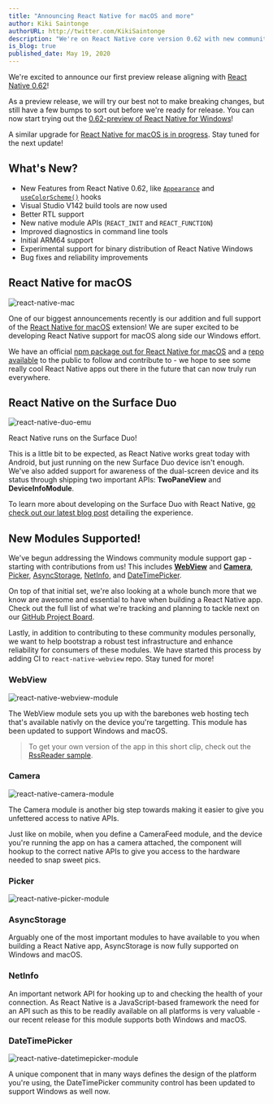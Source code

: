```yaml
---
title: "Announcing React Native for macOS and more"
author: Kiki Saintonge
authorURL: http://twitter.com/KikiSaintonge
description: "We're on React Native core version 0.62 with new community modules, native module support across multiple platforms, and of course our official public release of React Native for macOS."
is_blog: true
published_date: May 19, 2020
---
```


We're excited to announce our first preview release aligning with [React Native 0.62](https://reactnative.dev/blog/2020/03/26/version-0.62)!

<!--truncate-->

As a preview release, we will try our best not to make breaking changes, but still have a few bumps to sort out before we're ready for release. You can now start trying out the [0.62-preview of React Native for Windows](https://www.npmjs.com/package/react-native-windows/v/0.62.0-preview.6)!

 A similar upgrade for [React Native for macOS is in progress](https://github.com/facebook/react-native/compare/master...microsoft:fb62merge). Stay tuned for the next update!

## What's New?

- New Features from React Native 0.62, like [`Appearance`](https://reactnative.dev/docs/appearance) and [`useColorScheme()`](https://reactnative.dev/docs/usecolorscheme) hooks
- Visual Studio V142 build tools are now used
-	Better RTL support
-	New native module APIs (`REACT_INIT` and `REACT_FUNCTION`)
-	Improved diagnostics in command line tools
-	Initial ARM64 support
-	Experimental support for binary distribution of React Native Windows
-	Bug fixes and reliability improvements

## React Native for macOS

![react-native-mac](assets/eloy_rn4m_preview_full.png)

One of our biggest announcements recently is our addition and full support of the [React Native for macOS](https://microsoft.github.io/react-native-windows/docs/rnm-getting-started) extension! We are super excited to be developing React Native support for macOS along side our Windows effort.

We have an official [npm package out for React Native for macOS](https://www.npmjs.com/package/react-native-macos) and a [repo available](https://github.com/microsoft/react-native-macos) to the public to follow and contribute to - we hope to see some really cool React Native apps out there in the future that can now truly run everywhere.

## React Native on the Surface Duo

![react-native-duo-emu](https://devblogs.microsoft.com/surface-duo/wp-content/uploads/sites/53/2020/04/reactnative-emulator-800.png)

React Native runs on the Surface Duo!

This is a little bit to be expected, as React Native works great today with Android, but just running on the new Surface Duo device isn't enough. We've also added support for awareness of the dual-screen device and its status through shipping two important APIs: **TwoPaneView** and **DeviceInfoModule**.

To learn more about developing on the Surface Duo with React Native, [go check out our latest blog post](https://devblogs.microsoft.com/surface-duo/build-react-native-apps-for-microsoft-surface-duo/) detailing the experience.

## New Modules Supported!

We've begun addressing the Windows community module support gap - starting with contributions from us! This includes [**WebView**](https://github.com/react-native-community/react-native-webview) and [**Camera**](https://github.com/react-native-community/react-native-camera), [Picker](https://github.com/react-native-community/react-native-picker), [AsyncStorage](https://github.com/react-native-community/async-storage), [NetInfo](https://github.com/react-native-community/react-native-netinfo), and [DateTimePicker](https://github.com/react-native-community/datetimepicker).

On top of that initial set, we're also looking at a whole bunch more that we know are awesome and essential to have when building a React Native app. Check out the full list of what we're tracking and planning to tackle next on our [GitHub Project Board](https://github.com/microsoft/react-native-windows/projects/23).

Lastly, in addition to contributing to these community modules personally, we want to help bootstrap a robust test infrastructure and enhance reliability for consumers of these modules. We have started this process by adding CI to `react-native-webview` repo. Stay tuned for more!

### WebView

![react-native-webview-module](assets/final_demo_gif.gif)

The WebView module sets you up with the barebones web hosting tech that's available nativly on the device you're targetting. This module has been updated to support Windows and macOS.

> To get your own version of the app in this short clip, check out the [RssReader sample](https://github.com/microsoft/react-native-windows-samples/tree/master/samples/rssreader).

### Camera

![react-native-camera-module](assets/react-camera.png)

The Camera module is another big step towards making it easier to give you unfettered access to native APIs.

Just like on mobile, when you define a CameraFeed module, and the device you're running the app on has a camera attached, the component will hookup to the correct native APIs to give you access to the hardware needed to snap sweet pics.

### Picker

![react-native-picker-module](assets/picker-windows-module.png)

### AsyncStorage

Arguably one of the most important modules to have available to you when building a React Native app, AsyncStorage is now fully supported on Windows and macOS.

### NetInfo

An important network API for hooking up to and checking the health of your connection. As React Native is a JavaScript-based framework the need for an API such as this to be readily available on all platforms is very valuable - our recent release for this module supports both Windows and macOS.

### DateTimePicker

![react-native-datetimepicker-module](assets/windows_datetimepicker-module.png)

A unique component that in many ways defines the design of the platform you're using, the DateTimePicker community control has been updated to support Windows as well now.
